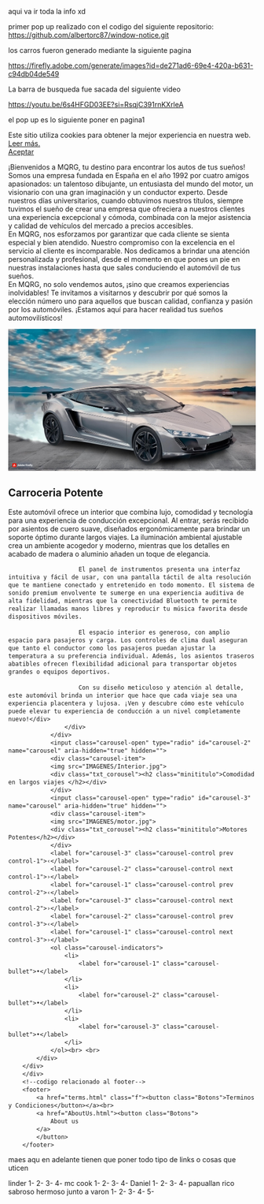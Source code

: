 aqui va ir toda la info xd


primer pop up realizado con el codigo del siguiente repositorio:
https://github.com/albertorc87/window-notice.git

los carros fueron generado mediante la siguiente pagina

https://firefly.adobe.com/generate/images?id=de271ad6-69e4-420a-b631-c94db04de549

La barra de busqueda fue sacada del siguiente video  

https://youtu.be/6s4HFGD03EE?si=RsqjC391rnKXrleA



el pop up es lo siguiente
 poner en pagina1
    <div class="window-notice" id="window-notice">
            <div class="content">
                <div class="content-text">Este sitio utiliza cookies para obtener la mejor experiencia en nuestra web. 
                <a href="terms.html">Leer más.</a></div>
                <div class="content-buttons"><a href="#" id="close-button">Aceptar</a></div>
            </div>
        </div>
<script src="pop_ups/pop_up.js"></script>


 ¡Bienvenidos a MQRG, tu destino para encontrar los autos de tus sueños! Somos una empresa fundada en España en el año 1992 por cuatro amigos apasionados: un talentoso dibujante, un entusiasta del mundo del motor,
        un visionario con una gran imaginación y un conductor experto. Desde nuestros días universitarios, cuando obtuvimos nuestros títulos, siempre tuvimos el sueño de crear una empresa que ofreciera a nuestros clientes 
        una experiencia excepcional y cómoda, combinada con la mejor asistencia y calidad de vehículos del mercado a precios accesibles.
        <br>
        En MQRG, nos esforzamos por garantizar que cada cliente se sienta especial y bien atendido. Nuestro compromiso con la excelencia en el servicio al cliente es incomparable. Nos dedicamos a brindar una atención
        personalizada y profesional, desde el momento en que pones un pie en nuestras instalaciones hasta que sales conduciendo el automóvil de tus sueños.
        <br>
        En MQRG, no solo vendemos autos, ¡sino que creamos experiencias inolvidables! Te invitamos a visitarnos y descubrir por qué somos la elección número uno para aquellos que buscan calidad, confianza y pasión por
        los automóviles. ¡Estamos aquí para hacer realidad tus sueños automovilísticos!
        <!--carousel de imagenes referenciado en el documento readme-->
        <div class="carousel">
            <div class="carousel-inner">
                <input class="carousel-open" type="radio" id="carousel-1" name="carousel" aria-hidden="true" hidden="" checked="checked">
                <div class="carousel-item">
                    <img src="IMAGENES/vortex/Vortex Phoenix 2024.jpg">
                    <div class="txt_corousel"><h2 class="minititulo">Carroceria Potente</h2>
                        Este automóvil ofrece un interior que combina lujo, comodidad y tecnología para una experiencia de conducción excepcional. Al entrar, serás recibido por asientos de cuero suave, diseñados ergonómicamente para brindar un soporte óptimo durante largos viajes. La iluminación ambiental ajustable crea un ambiente acogedor y moderno, mientras que los detalles en acabado de madera o aluminio añaden un toque de elegancia.

                        El panel de instrumentos presenta una interfaz intuitiva y fácil de usar, con una pantalla táctil de alta resolución que te mantiene conectado y entretenido en todo momento. El sistema de sonido premium envolvente te sumerge en una experiencia auditiva de alta fidelidad, mientras que la conectividad Bluetooth te permite realizar llamadas manos libres y reproducir tu música favorita desde dispositivos móviles.
                        
                        El espacio interior es generoso, con amplio espacio para pasajeros y carga. Los controles de clima dual aseguran que tanto el conductor como los pasajeros puedan ajustar la temperatura a su preferencia individual. Además, los asientos traseros abatibles ofrecen flexibilidad adicional para transportar objetos grandes o equipos deportivos.
                        
                        Con su diseño meticuloso y atención al detalle, este automóvil brinda un interior que hace que cada viaje sea una experiencia placentera y lujosa. ¡Ven y descubre cómo este vehículo puede elevar tu experiencia de conducción a un nivel completamente nuevo!</div>
                    </div>
                </div>
                <input class="carousel-open" type="radio" id="carousel-2" name="carousel" aria-hidden="true" hidden="">
                <div class="carousel-item">
                <img src="IMAGENES/Interior.jpg">
                <div class="txt_corousel"><h2 class="minititulo">Comodidad en largos viajes </h2></div>
                </div>
                <input class="carousel-open" type="radio" id="carousel-3" name="carousel" aria-hidden="true" hidden="">
                <div class="carousel-item">
                <img src="IMAGENES/motor.jpg"> 
                <div class="txt_corousel"><h2 class="minititulo">Motores Potentes</h2></div>
                </div>
                <label for="carousel-3" class="carousel-control prev control-1">‹</label>
                <label for="carousel-2" class="carousel-control next control-1">›</label>
                <label for="carousel-1" class="carousel-control prev control-2">‹</label>
                <label for="carousel-3" class="carousel-control next control-2">›</label>
                <label for="carousel-2" class="carousel-control prev control-3">‹</label>
                <label for="carousel-1" class="carousel-control next control-3">›</label>
                <ol class="carousel-indicators">
                    <li>
                        <label for="carousel-1" class="carousel-bullet">•</label>
                    </li>
                    <li>
                        <label for="carousel-2" class="carousel-bullet">•</label>
                    </li>
                    <li>
                        <label for="carousel-3" class="carousel-bullet">•</label>
                    </li>
                </ol><br> <br>
            </div> 
        </div>
        </div>
        <!--codigo relacionado al footer-->
        <footer>
            <a href="terms.html" class="f"><button class="Botons">Terminos y Condiciones</button></a><br>
            <a href="AboutUs.html"><button class="Botons">
                About us
            </a>
            </button>
        </footer>
</body>
</html>


maes aqu en adelante tienen que poner todo tipo de links o cosas que uticen



linder
1-
2-
3-
4-
mc cook
1-
2-
3-
4-
Daniel 
1-
2-
3-
4-
papuallan rico sabroso hermoso junto a varon
1-
2-
3-
4-
5-

